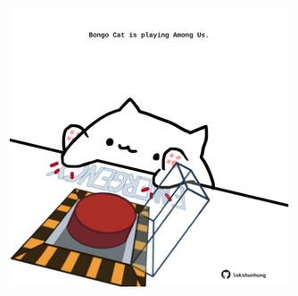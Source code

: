 <!-- built at 01/01/2024, 23:00:40 UTC -->
<p align="center">
  <img width="500" height="500" src="./ReadmeImage.svg">
</p>
